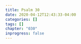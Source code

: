 ```yaml
---
title: Psalm 30
date: 2020-04-12T12:43:33-04:00
categories: []
tags: []
chapter: "030"
inprogress: false
---
```


